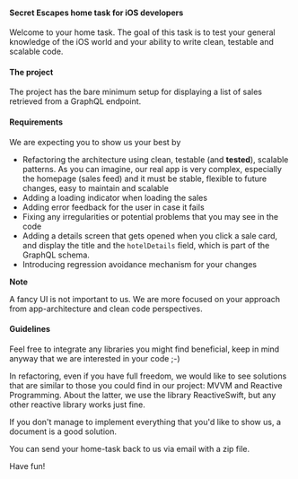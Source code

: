 #### Secret Escapes home task for iOS developers

Welcome to your home task. The goal of this task is to test your general knowledge of the iOS world and your ability to write clean, testable and scalable code.

#### The project

The project has the bare minimum setup for displaying a list of sales retrieved from a GraphQL endpoint.

#### Requirements

We are expecting you to show us your best by

- Refactoring the architecture using clean, testable (and **tested**), scalable patterns. As you can imagine, our real app is very complex, especially the homepage (sales feed) and it must be stable, flexible to future changes, easy to maintain and scalable
- Adding a loading indicator when loading the sales 
- Adding error feedback for the user in case it fails
- Fixing any irregularities or potential problems that you may see in the code 
- Adding a details screen that gets opened when you click a sale card, and display the title and the `hotelDetails` field, which is part of the GraphQL schema. 
- Introducing regression avoidance mechanism for your changes

**Note**

A fancy UI is not important to us. We are more focused on your approach from app-architecture and clean code perspectives.

#### Guidelines

Feel free to integrate any libraries you might find beneficial, keep in mind anyway that we are interested in your code ;-)

In refactoring, even if you have full freedom, we would like to see solutions that are similar to those you could find in our project: MVVM and Reactive Programming. About the latter, we use the library ReactiveSwift, but any other reactive library works just fine.

If you don't manage to implement everything that you'd like to show us, a document is a good solution.

You can send your home-task back to us via email with a zip file.

Have fun!
